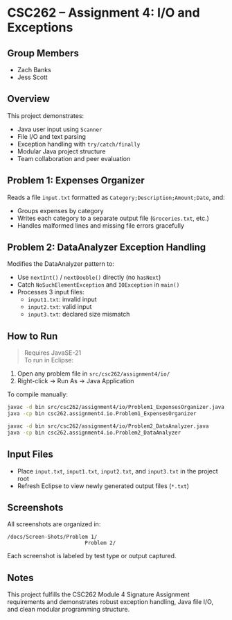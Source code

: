 # CSC262 – Assignment 4: I/O and Exceptions

## Group Members
- Zach Banks
- Jess Scott

## Overview
This project demonstrates:
- Java user input using `Scanner`
- File I/O and text parsing
- Exception handling with `try/catch/finally`
- Modular Java project structure
- Team collaboration and peer evaluation

## Problem 1: Expenses Organizer
Reads a file `input.txt` formatted as `Category;Description;Amount;Date`, and:
- Groups expenses by category
- Writes each category to a separate output file (`Groceries.txt`, etc.)
- Handles malformed lines and missing file errors gracefully

## Problem 2: DataAnalyzer Exception Handling
Modifies the DataAnalyzer pattern to:
- Use `nextInt()` / `nextDouble()` directly (no `hasNext`)
- Catch `NoSuchElementException` and `IOException` in `main()`
- Processes 3 input files:
  - `input1.txt`: invalid input
  - `input2.txt`: valid input
  - `input3.txt`: declared size mismatch

## How to Run
> Requires JavaSE-21  
To run in Eclipse:
1. Open any problem file in `src/csc262/assignment4/io/`
2. Right-click → Run As → Java Application

To compile manually:
```bash
javac -d bin src/csc262/assignment4/io/Problem1_ExpensesOrganizer.java
java -cp bin csc262.assignment4.io.Problem1_ExpensesOrganizer

javac -d bin src/csc262/assignment4/io/Problem2_DataAnalyzer.java
java -cp bin csc262.assignment4.io.Problem2_DataAnalyzer
```

## Input Files
- Place `input.txt`, `input1.txt`, `input2.txt`, and `input3.txt` in the project root
- Refresh Eclipse to view newly generated output files (`*.txt`)

## Screenshots
All screenshots are organized in:
```
/docs/Screen-Shots/Problem 1/
                         Problem 2/
```
Each screenshot is labeled by test type or output captured.

## Notes
This project fulfills the CSC262 Module 4 Signature Assignment requirements and demonstrates robust exception handling, Java file I/O, and clean modular programming structure.